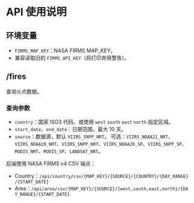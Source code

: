 # API 使用说明

## 环境变量
- `FIRMS_MAP_KEY`：NASA FIRMS MAP_KEY。
- 兼容读取旧的 `FIRMS_API_KEY`（将打印弃用警告）。

## /fires
查询火点数据。

### 查询参数
- `country`：国家 ISO3 代码，或使用 `west` `south` `east` `north` 指定区域。
- `start_date`、`end_date`：日期范围，最大 10 天。
- `source`：数据源，默认 `VIIRS_SNPP_NRT`。
  可选：`VIIRS_NOAA21_NRT`、`VIIRS_NOAA20_NRT`、`VIIRS_SNPP_NRT`、`VIIRS_NOAA20_SP`、`VIIRS_SNPP_SP`、`MODIS_NRT`、`MODIS_SP`、`LANDSAT_NRT`。

后端使用 NASA FIRMS v4 CSV 端点：
- Country：`/api/country/csv/{MAP_KEY}/{SOURCE}/{COUNTRY}/{DAY_RANGE}/{START_DATE}`
- Area：`/api/area/csv/{MAP_KEY}/{SOURCE}/{west,south,east,north}/{DAY_RANGE}/{START_DATE}`

